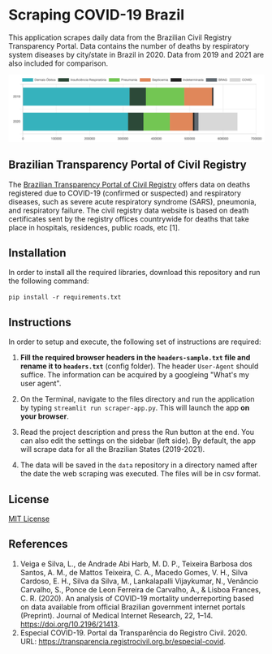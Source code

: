 # Scraping COVID-19 Brazil
This application scrapes daily data from the Brazilian Civil Registry Transparency Portal. Data contains the number of deaths by respiratory system diseases by city/state in Brazil in 2020. Data from 2019 and 2021 are also included for comparison.

<img src="images/sample-plot-ptrc.png" title="Github Logo">



## Brazilian Transparency Portal of Civil Registry

 The [Brazilian Transparency Portal of Civil Registry](https://transparencia.registrocivil.org.br/especial-covid) offers data on deaths registered due to COVID-19 (confirmed or suspected) and respiratory diseases, such as severe acute respiratory syndrome (SARS), pneumonia, and respiratory failure. The civil registry data website is based on death certificates sent by the registry offices countrywide for deaths that take place in hospitals, residences, public roads, etc [1].



## Installation

In order to install all the required libraries, download this repository and run the following command:

`pip install -r requirements.txt`



## Instructions

In order to setup and execute, the following set of instructions are required:

1. **Fill the required browser headers in the `headers-sample.txt` file and rename it to `headers.txt`** (config folder). The header `User-Agent` should suffice. The information can be acquired by a googleing "What's my user agent".

2. On the Terminal, navigate to the files directory and run the application by typing `streamlit run scraper-app.py`. This will launch the app **on your browser**.

3. Read the project description and press the Run button at the end. You can also edit the settings on the sidebar (left side). By default, the app will scrape data for all the Brazilian States (2019-2021).

4. The data will be saved in the `data` repository in a directory named after the date the web scraping was executed. The files will be in csv format.



## License

[MIT License](https://github.com/andrematte/scraping-covid19-brazil/blob/master/LICENSE)



## References
1. Veiga e Silva, L., de Andrade Abi Harb, M. D. P., Teixeira Barbosa dos Santos, A. M., de Mattos Teixeira, C. A., Macedo Gomes, V. H., Silva Cardoso, E. H., Silva da Silva, M., Lankalapalli Vijaykumar, N., Venâncio Carvalho, S., Ponce de Leon Ferreira de Carvalho, A., & Lisboa Frances, C. R. (2020). An analysis of COVID-19 mortality underreporting based on data available from official Brazilian government internet portals (Preprint). Journal of Medical Internet Research, 22, 1–14. https://doi.org/10.2196/21413.
2. Especial COVID-19. Portal da Transparência do Registro Civil. 2020. URL: https://transparencia.registrocivil.org.br/especial-covid. 





